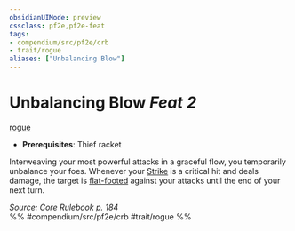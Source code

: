 ```yaml
---
obsidianUIMode: preview
cssclass: pf2e,pf2e-feat
tags:
- compendium/src/pf2e/crb
- trait/rogue
aliases: ["Unbalancing Blow"]
---
```

# Unbalancing Blow  *Feat 2*  
[rogue](../../rules/traits/rogue.md)  

- **Prerequisites**: Thief racket

Interweaving your most powerful attacks in a graceful flow, you temporarily unbalance your foes. Whenever your [Strike](../../rules/actions/strike.md) is a critical hit and deals damage, the target is [flat-footed](../../rules/conditions.md#Flat-footed) against your attacks until the end of your next turn.

*Source: Core Rulebook p. 184*  
%% #compendium/src/pf2e/crb #trait/rogue %%
